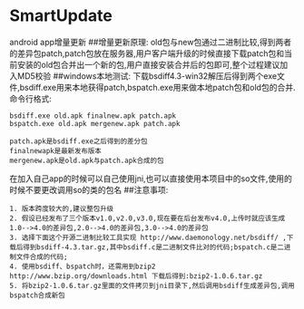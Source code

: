 # SmartUpdate
android app增量更新
##增量更新原理:
old包与new包通过二进制比较,得到两者的差异包patch,patch包放在服务器,用户客户端升级的时候直接下载patch包和当前安装的old包合并出一个新的包,用户直接安装合并后的包即可,整个过程建议加入MD5校验
##windows本地测试:
  下载bsdiff4.3-win32解压后得到两个exe文件,bsdiff.exe用来本地获得patch,bspatch.exe用来做本地patch包和old包的合并.
命令行格式:
  
    bsdiff.exe old.apk finalnew.apk patch.apk
    bspatch.exe old.apk mergenew.apk patch.apk
    
    patch.apk是bsdiff.exe之后得到的差分包
    finalnewapk是最新发布版本
    mergenew.apk是old.apk与patch.apk合成的包
    
在加入自己app的时候可以自己使用jni,也可以直接使用本项目中的so文件,使用的时候不要更改调用so的类的包名
##注意事项:

	1. 版本跨度较大的,建议整包升级
	2. 假设已经发布了三个版本v1.0,v2.0,v3.0,现在要在后台发布v4.0,上传时就应该生成1.0-->4.0的差异包,2.0-->4.0的差异包,3.0-->4.0的差异包
	3. 选择下面这个开源二进制比较工具实现 http://www.daemonology.net/bsdiff/ ,下载后得到bsdiff-4.3.tar.gz,其中bsdiff.c是二进制文件比对的代码;bspatch.c是二进制文件合成的代码;
	4. 使用bsdiff、bspatch时，还需用到bzip2 http://www.bzip.org/downloads.html 下载后得到:bzip2-1.0.6.tar.gz
	5. 将bzip2-1.0.6.tar.gz里面的文件拷贝到jni目录下,然后调用bsdiff生成差异包,调用bspatch合成新包
